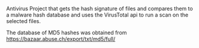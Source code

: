 Antivirus Project that gets the hash signature of files and compares them to a malware hash database and uses the VirusTotal api to run a scan on the selected files.

The database of MD5 hashes was obtained from https://bazaar.abuse.ch/export/txt/md5/full/